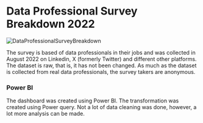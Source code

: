# Data Professional Survey Breakdown 2022

![DataProfessionalSurveyBreakdown](https://github.com/sndaba/DataProfessionalSurveyBreakdown2022/assets/53818579/764f68e9-c8b2-4e82-be4c-4e7d35e9a269)

The survey is based of data professionals in their jobs and was collected in August 2022 on Linkedin, X (formerly Twitter) and different other platforms.
The dataset is raw, that is, it has not been changed.
As much as the dataset is collected from real data professionals, the survey takers are anonymous. 

### Power BI
The dashboard was created using Power BI.
The transformation was created using Power query.
Not a lot of data cleaning was done, however, a lot more analysis can be made.

